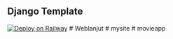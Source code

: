## Django Template

[![Deploy on Railway](https://railway.app/button.svg)](https://railway.app/new/template/GB6Eki?referralCode=U5zXSw)
#   W e b l a n j u t  
 #   m y s i t e  
 #   m o v i e a p p  
 